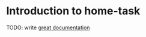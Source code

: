# Introduction to home-task

TODO: write [great documentation](http://jacobian.org/writing/what-to-write/)
